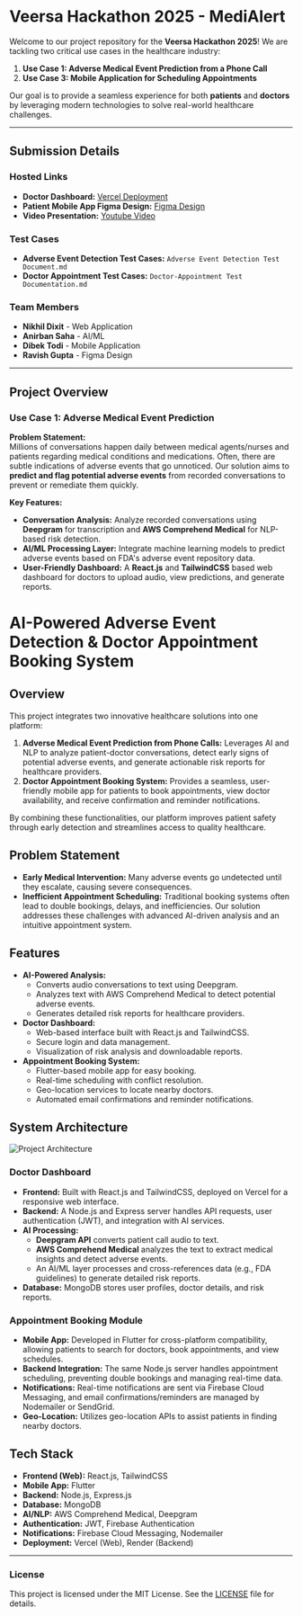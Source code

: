 # Veersa Hackathon 2025 - MediAlert

Welcome to our project repository for the **Veersa Hackathon 2025**! We are tackling two critical use cases in the healthcare industry:

1. **Use Case 1: Adverse Medical Event Prediction from a Phone Call**
2. **Use Case 3: Mobile Application for Scheduling Appointments**

Our goal is to provide a seamless experience for both **patients** and **doctors** by leveraging modern technologies to solve real-world healthcare challenges.

---
## Submission Details

### Hosted Links
- **Doctor Dashboard:** [Vercel Deployment](https://adverse-event-detection-host.vercel.app)
- **Patient Mobile App Figma Design:** [Figma Design](https://www.figma.com/proto/TdOuVyQ9TKeTL9KBBCp7wb/WebDesign?node-id=11-343&t=1t2yUjlGP499ruZ8-1&starting-point-node-id=11%3A343)
- **Video Presentation:** [Youtube Video](https://youtu.be/0UjOlSE_QZE)
  
### Test Cases
- **Adverse Event Detection Test Cases:** `Adverse Event Detection Test Document.md`
- **Doctor Appointment Test Cases:** `Doctor-Appointment Test Documentation.md`


### Team Members
- **Nikhil Dixit** - Web Application
- **Anirban Saha** - AI/ML
- **Dibek Todi** - Mobile Application
- **Ravish Gupta** - Figma Design
---

## Project Overview

### Use Case 1: Adverse Medical Event Prediction
**Problem Statement:**  
Millions of conversations happen daily between medical agents/nurses and patients regarding medical conditions and medications. Often, there are subtle indications of adverse events that go unnoticed. Our solution aims to **predict and flag potential adverse events** from recorded conversations to prevent or remediate them quickly.

**Key Features:**
- **Conversation Analysis:** Analyze recorded conversations using **Deepgram** for transcription and **AWS Comprehend Medical** for NLP-based risk detection.
- **AI/ML Processing Layer:** Integrate machine learning models to predict adverse events based on FDA's adverse event repository data.
- **User-Friendly Dashboard:** A **React.js** and **TailwindCSS** based web dashboard for doctors to upload audio, view predictions, and generate reports.

# AI-Powered Adverse Event Detection & Doctor Appointment Booking System

## Overview
This project integrates two innovative healthcare solutions into one platform:
1. **Adverse Medical Event Prediction from Phone Calls:** Leverages AI and NLP to analyze patient-doctor conversations, detect early signs of potential adverse events, and generate actionable risk reports for healthcare providers.
2. **Doctor Appointment Booking System:** Provides a seamless, user-friendly mobile app for patients to book appointments, view doctor availability, and receive confirmation and reminder notifications.

By combining these functionalities, our platform improves patient safety through early detection and streamlines access to quality healthcare.

## Problem Statement
- **Early Medical Intervention:** Many adverse events go undetected until they escalate, causing severe consequences.
- **Inefficient Appointment Scheduling:** Traditional booking systems often lead to double bookings, delays, and inefficiencies.
Our solution addresses these challenges with advanced AI-driven analysis and an intuitive appointment system.

## Features
- **AI-Powered Analysis:**
  - Converts audio conversations to text using Deepgram.
  - Analyzes text with AWS Comprehend Medical to detect potential adverse events.
  - Generates detailed risk reports for healthcare providers.
- **Doctor Dashboard:**
  - Web-based interface built with React.js and TailwindCSS.
  - Secure login and data management.
  - Visualization of risk analysis and downloadable reports.
- **Appointment Booking System:**
  - Flutter-based mobile app for easy booking.
  - Real-time scheduling with conflict resolution.
  - Geo-location services to locate nearby doctors.
  - Automated email confirmations and reminder notifications.

## System Architecture

![Project Architecture](https://github.com/user-attachments/assets/179db5f3-077f-4e0c-a11a-472fd8d9c63c)


### Doctor Dashboard
- **Frontend:** Built with React.js and TailwindCSS, deployed on Vercel for a responsive web interface.
- **Backend:** A Node.js and Express server handles API requests, user authentication (JWT), and integration with AI services.
- **AI Processing:** 
  - **Deepgram API** converts patient call audio to text.
  - **AWS Comprehend Medical** analyzes the text to extract medical insights and detect adverse events.
  - An AI/ML layer processes and cross-references data (e.g., FDA guidelines) to generate detailed risk reports.
- **Database:** MongoDB stores user profiles, doctor details, and risk reports.

### Appointment Booking Module
- **Mobile App:** Developed in Flutter for cross-platform compatibility, allowing patients to search for doctors, book appointments, and view schedules.
- **Backend Integration:** The same Node.js server handles appointment scheduling, preventing double bookings and managing real-time data.
- **Notifications:** Real-time notifications are sent via Firebase Cloud Messaging, and email confirmations/reminders are managed by Nodemailer or SendGrid.
- **Geo-Location:** Utilizes geo-location APIs to assist patients in finding nearby doctors.

## Tech Stack
- **Frontend (Web):** React.js, TailwindCSS
- **Mobile App:** Flutter
- **Backend:** Node.js, Express.js
- **Database:** MongoDB 
- **AI/NLP:** AWS Comprehend Medical, Deepgram
- **Authentication:** JWT, Firebase Authentication
- **Notifications:** Firebase Cloud Messaging, Nodemailer
- **Deployment:** Vercel (Web), Render (Backend)

---

### License
This project is licensed under the MIT License. See the [LICENSE](LICENSE) file for details.



